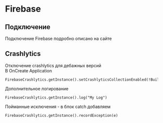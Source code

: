 # Firebase
## Подключение
Подключение Firebase подробно описано на сайте
## Crashlytics
Отключение crashlytics для дебажных версий    
В OnCreate Application
```
FirebaseCrashlytics.getInstance().setCrashlyticsCollectionEnabled(!BuildConfig.DEBUG)
```
Дополнительное логирование
```
FirebaseCrashlytics.getInstance().log("My Log")
```
Пойманные исключения - в блок catch добавляем
```
FirebaseCrashlytics.getInstance().recordException(e)
```

